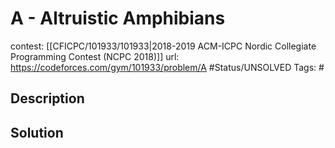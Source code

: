 # A - Altruistic Amphibians

contest: [[CFICPC/101933/101933|2018-2019 ACM-ICPC Nordic Collegiate Programming Contest (NCPC 2018)]]
url: https://codeforces.com/gym/101933/problem/A
#Status/UNSOLVED
Tags: #

## Description

## Solution

